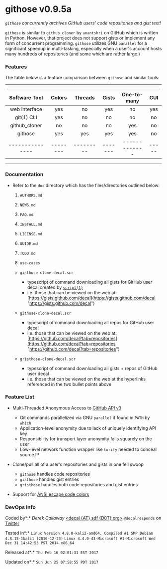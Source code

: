 **githose v0.9.5a**
===============

_`githose` concurrently archives GitHub users' code repositories and gist text!_

`githose` is similar to `github_cloner` by `anantshri` on GitHub which is written in
Python.  However, that project does not support gists or implement any form of 
concurrent programming.  `githose` utilizes GNU `parallel` for a significant 
speedup in multi-tasking, especially when a user's account hosts many hundreds 
of repositories (and some which are rather large.) 


### Features

The table below is a feature comparison between `githose` and similar tools:

***

| Software Tool | Colors | Threads | Gists | One-to-many | GUI |
|:-------------:|:------:|:-------:|:-----:|:-----------:|:---:|
| web interface |  yes   |   no    |  yes  |     no      | yes |
| git(1) CLI    |  yes   |   no    |   no  |     no      |  no |
| github_cloner |   no   |   no    |   no  |    yes      |  no |
| githose       |  yes   |  yes    |  yes  |    yes      |  no |
|---------------|--------|---------|-------|-------------|-----|

***


### Documentation

* Refer to the `doc` directory which has the files/directories outlined below:

  1. `AUTHORS.md`

  2. `NEWS.md`

  3. `FAQ.md`

  4. `INSTALL.md`

  5. `LICENSE.md`

  6. `GUIDE.md`

  7. `TODO.md`

  8. `use-cases` 
    * `gisthose-clone-decal.scr`
      - typescript of command downloading all gists for GitHub user decal created by [`script(1)`](http://www.manpagez.com/man/1/script/ "make typescript of terminal session")
      - i.e. those that can be viewed on the web at: [https://gists.github.com/decal](https://gists.github.com/decal "https://gists.github.com/decal")

    * `githose-clone-decal.scr`
      - typescript of command downloading all repos for GitHub user decal
      - i.e. those that can be viewed on the web at: [https://github.com/decal?tab=repositories](https://github.com/decal?tab=repositories "https://github.com/decal?tab=repositories")

    * `gristhose-clone-decal.scr`
      - typescript of command downloading all gists + repos of GitHub user decal
      - i.e. those that can be viewed on the web at the hyperlinks referenced in the two bullet points above


### Feature List

* Multi-Threaded Anonymous Access to [GitHub API v3](https://developer.github.com/v3/) 
  - Git commands parallelized via GNU `parallel` if found in `PATH` by `which`
  - Application-level anonymity due to lack of uniquely identifying API key
  - Responsibility for transport layer anonymity falls squarely on the user 
  - Low-level network function wrapper like `torify` needed to conceal source IP

* Clone/pull all of a user's repositories and gists in one fell swoop
  - `githose` handles code repositories
  - `gisthose` handles gist entries
  - `gristhose` handles both code repositories and gist entries

* Support for [ANSI escape code colors](https://en.wikipedia.org/wiki/ANSI_escape_code#Colors)


### DevOps Info

Coded by*:*    _Derek Callaway_ [<decal {AT} sdf {D0T} org>](mailto:decal@sdf.org)
               `@decalresponds` on [Twitter](https://github.com/decalresponds)

Tested in*:*   `Linux Version 4.8.0-kali2-amd64, Compiled #1 SMP Debian 4.8.15-1kali1 (2016-12-23)`
               `Linux 4.4.0-43-Microsoft #1-Microsoft Wed Dec 31 14:42:53 PST 2014 x86_64`

Released at*:* `Thu Feb 16 02:01:31 EST 2017`

Updated on*:*  `Sun Jun 25 07:58:55 PDT 2017`
